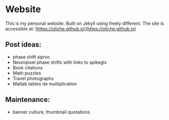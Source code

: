 # Website
This is my personal website. Built on Jekyll using freely different.
The site is accessible at: [https://oliche.github.io](https://oliche.github.io)


## Post ideas:
-	phase shift siproc
-	Neuropixel phase shifts with links to spikeglx
-	Book citations
-	Math puzzles
-	Travel photographs
-	Matlab tables de multiplication

## Maintenance:
-	banner culture, thumbnail quotations